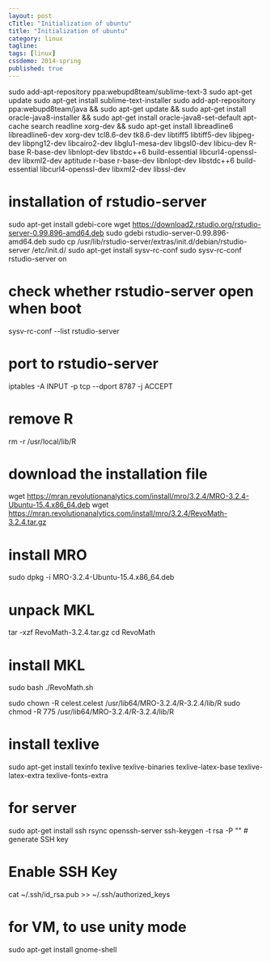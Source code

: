 ```yaml
---
layout: post
cTitle: "Initialization of ubuntu"
title: "Initialization of ubuntu"
category: linux
tagline:
tags: [linux]
cssdemo: 2014-spring
published: true
---
```

sudo add-apt-repository ppa:webupd8team/sublime-text-3
sudo apt-get update
sudo apt-get install sublime-text-installer
sudo add-apt-repository ppa:webupd8team/java && sudo apt-get update && sudo apt-get install oracle-java8-installer && sudo apt-get install oracle-java8-set-default
apt-cache search readline xorg-dev && sudo apt-get install libreadline6 libreadline6-dev xorg-dev tcl8.6-dev tk8.6-dev libtiff5 libtiff5-dev libjpeg-dev libpng12-dev libcairo2-dev libglu1-mesa-dev libgsl0-dev libicu-dev R-base R-base-dev libnlopt-dev libstdc++6 build-essential libcurl4-openssl-dev libxml2-dev aptitude r-base r-base-dev libnlopt-dev libstdc++6 build-essential libcurl4-openssl-dev libxml2-dev libssl-dev

# installation of rstudio-server
sudo apt-get install gdebi-core
wget https://download2.rstudio.org/rstudio-server-0.99.896-amd64.deb
sudo gdebi rstudio-server-0.99.896-amd64.deb
sudo cp /usr/lib/rstudio-server/extras/init.d/debian/rstudio-server /etc/init.d/
sudo apt-get install sysv-rc-conf
sudo sysv-rc-conf rstudio-server on
# check whether rstudio-server open when boot
sysv-rc-conf --list rstudio-server
# port to rstudio-server
iptables -A INPUT -p tcp --dport 8787 -j ACCEPT

# remove R
rm -r /usr/local/lib/R

# download the installation file
wget https://mran.revolutionanalytics.com/install/mro/3.2.4/MRO-3.2.4-Ubuntu-15.4.x86_64.deb
wget https://mran.revolutionanalytics.com/install/mro/3.2.4/RevoMath-3.2.4.tar.gz
# install MRO
sudo dpkg -i MRO-3.2.4-Ubuntu-15.4.x86_64.deb
# unpack MKL
tar -xzf RevoMath-3.2.4.tar.gz
cd RevoMath
# install MKL
sudo bash ./RevoMath.sh

sudo chown -R celest.celest /usr/lib64/MRO-3.2.4/R-3.2.4/lib/R
sudo chmod -R 775 /usr/lib64/MRO-3.2.4/R-3.2.4/lib/R

# install texlive
sudo apt-get install texinfo texlive texlive-binaries texlive-latex-base texlive-latex-extra texlive-fonts-extra

# for server
sudo apt-get install ssh rsync openssh-server
ssh-keygen -t rsa -P "" # generate SSH key
# Enable SSH Key
cat ~/.ssh/id_rsa.pub >> ~/.ssh/authorized_keys

# for VM, to use unity mode
sudo apt-get install gnome-shell

